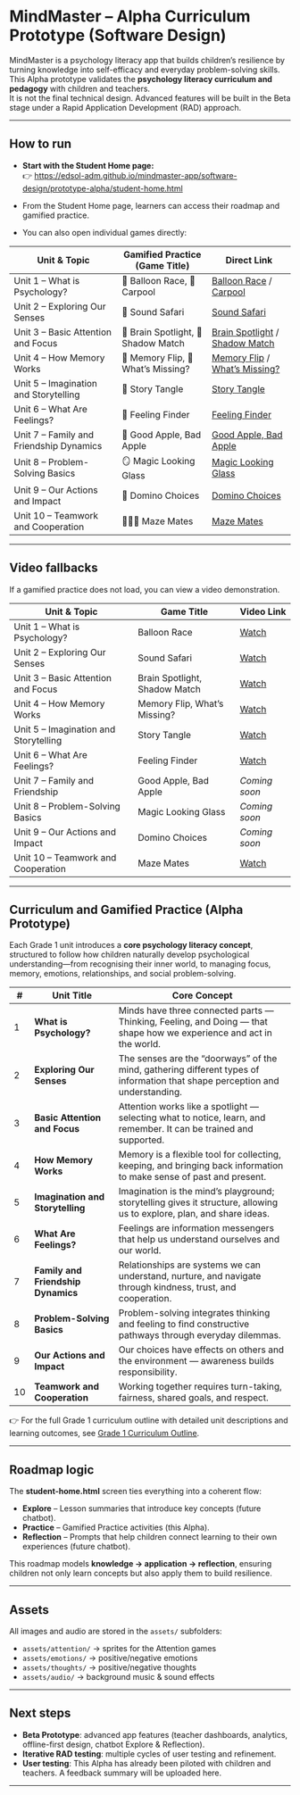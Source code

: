 # MindMaster – Alpha Curriculum Prototype (Software Design)

MindMaster is a psychology literacy app that builds children’s resilience by turning knowledge into self-efficacy and everyday problem-solving skills.  
This Alpha prototype validates the **psychology literacy curriculum and pedagogy** with children and teachers.  
It is not the final technical design. Advanced features will be built in the Beta stage under a Rapid Application Development (RAD) approach.

---

## How to run
- **Start with the Student Home page:**  
  👉 https://edsol-adm.github.io/mindmaster-app/software-design/prototype-alpha/student-home.html

- From the Student Home page, learners can access their roadmap and gamified practice.  
- You can also open individual games directly:

| Unit & Topic | Gamified Practice (Game Title) | Direct Link |
|--------------|-------------------------------|-------------|
| Unit 1 – What is Psychology? | 🏁 Balloon Race, 🚗 Carpool | [Balloon Race](https://edsol-adm.github.io/mindmaster-app/software-design/prototype-alpha/balloon-race.html) / [Carpool](https://edsol-adm.github.io/mindmaster-app/software-design/prototype-alpha/carpool.html) |
| Unit 2 – Exploring Our Senses | 🐘 Sound Safari | [Sound Safari](https://edsol-adm.github.io/mindmaster-app/software-design/prototype-alpha/senses.html) |
| Unit 3 – Basic Attention and Focus | 🔦 Brain Spotlight, 🧩 Shadow Match | [Brain Spotlight](https://edsol-adm.github.io/mindmaster-app/software-design/prototype-alpha/attention.html) / [Shadow Match](https://edsol-adm.github.io/mindmaster-app/software-design/prototype-alpha/attention2.html) |
| Unit 4 – How Memory Works | 🧠 Memory Flip, 👀 What’s Missing? | [Memory Flip](https://edsol-adm.github.io/mindmaster-app/software-design/prototype-alpha/memory.html) / [What’s Missing?](https://edsol-adm.github.io/mindmaster-app/software-design/prototype-alpha/memory2.html) |
| Unit 5 – Imagination and Storytelling | 🌈 Story Tangle | [Story Tangle](https://edsol-adm.github.io/mindmaster-app/software-design/prototype-alpha/storytime.html) |
| Unit 6 – What Are Feelings? | 🌿 Feeling Finder | [Feeling Finder](https://edsol-adm.github.io/mindmaster-app/software-design/prototype-alpha/emotions.html) |
| Unit 7 – Family and Friendship Dynamics | 🍎 Good Apple, Bad Apple | [Good Apple, Bad Apple](https://edsol-adm.github.io/mindmaster-app/software-design/prototype-alpha/good-apple-bad-apple.html) |
| Unit 8 – Problem-Solving Basics | 🪞 Magic Looking Glass | [Magic Looking Glass](https://edsol-adm.github.io/mindmaster-app/software-design/prototype-alpha/magic-looking-glass.html) |
| Unit 9 – Our Actions and Impact | 🧱 Domino Choices | [Domino Choices](https://edsol-adm.github.io/mindmaster-app/software-design/prototype-alpha/domino-choices.html) |
| Unit 10 – Teamwork and Cooperation | 🧑‍🤝‍🧑 Maze Mates | [Maze Mates](https://edsol-adm.github.io/mindmaster-app/software-design/prototype-alpha/teamwork.html) |

---

## Video fallbacks
If a gamified practice does not load, you can view a video demonstration.

| Unit & Topic | Game Title | Video Link |
|--------------|------------|------------|
| Unit 1 – What is Psychology? | Balloon Race | [Watch](https://github.com/edsol-adm/mindmaster-app/raw/refs/heads/main/software-design/prototype-alpha/videos_alpha/alpha_intro-to-psychology_carpool.mp4) |
| Unit 2 – Exploring Our Senses | Sound Safari | [Watch](https://github.com/edsol-adm/mindmaster-app/raw/refs/heads/main/software-design/prototype-alpha/videos_alpha/alpha_sensory-exploration_senses.mp4) |
| Unit 3 – Basic Attention and Focus | Brain Spotlight, Shadow Match | [Watch](https://github.com/edsol-adm/mindmaster-app/raw/refs/heads/main/software-design/prototype-alpha/videos_alpha/alpha_basics-of-attention-and-focus_attention.mp4) |
| Unit 4 – How Memory Works | Memory Flip, What’s Missing? | [Watch](https://github.com/edsol-adm/mindmaster-app/raw/refs/heads/main/software-design/prototype-alpha/videos_alpha/alpha_memory-basics_memory.mp4) |
| Unit 5 – Imagination and Storytelling | Story Tangle | [Watch](https://github.com/edsol-adm/mindmaster-app/raw/refs/heads/main/software-design/prototype-alpha/videos_alpha/alpha_story-sequencing_storytime.mp4) |
| Unit 6 – What Are Feelings? | Feeling Finder | [Watch](https://github.com/edsol-adm/mindmaster-app/raw/refs/heads/main/software-design/prototype-alpha/videos_alpha/alpha_understanding-emotions_emotions.mp4) |
| Unit 7 – Family and Friendship | Good Apple, Bad Apple | *Coming soon* |
| Unit 8 – Problem-Solving Basics | Magic Looking Glass | *Coming soon* |
| Unit 9 – Our Actions and Impact | Domino Choices | *Coming soon* |
| Unit 10 – Teamwork and Cooperation | Maze Mates | [Watch](https://github.com/edsol-adm/mindmaster-app/raw/refs/heads/main/software-design/prototype-alpha/videos_alpha/alpha_teamwork-cooperation_teamwork.mp4) |

---

## Curriculum and Gamified Practice (Alpha Prototype)

Each Grade 1 unit introduces a **core psychology literacy concept**, structured to follow how children naturally develop psychological understanding—from recognising their inner world, to managing focus, memory, emotions, relationships, and social problem-solving.

| # | Unit Title | Core Concept |
|---|------------|--------------|
| 1 | **What is Psychology?** | Minds have three connected parts — Thinking, Feeling, and Doing — that shape how we experience and act in the world. |
| 2 | **Exploring Our Senses** | The senses are the “doorways” of the mind, gathering different types of information that shape perception and understanding. |
| 3 | **Basic Attention and Focus** | Attention works like a spotlight — selecting what to notice, learn, and remember. It can be trained and supported. |
| 4 | **How Memory Works** | Memory is a flexible tool for collecting, keeping, and bringing back information to make sense of past and present. |
| 5 | **Imagination and Storytelling** | Imagination is the mind’s playground; storytelling gives it structure, allowing us to explore, plan, and share ideas. |
| 6 | **What Are Feelings?** | Feelings are information messengers that help us understand ourselves and our world. |
| 7 | **Family and Friendship Dynamics** | Relationships are systems we can understand, nurture, and navigate through kindness, trust, and cooperation. |
| 8 | **Problem-Solving Basics** | Problem-solving integrates thinking and feeling to find constructive pathways through everyday dilemmas. |
| 9 | **Our Actions and Impact** | Our choices have effects on others and the environment — awareness builds responsibility. |
| 10 | **Teamwork and Cooperation** | Working together requires turn-taking, fairness, shared goals, and respect. |

👉 For the full Grade 1 curriculum outline with detailed unit descriptions and learning outcomes, see [Grade 1 Curriculum Outline](https://github.com/edsol-adm/mindmaster-app/blob/main/content-design/grade-1/unit-description-and-learning-outcomes-grade1.md).

---

## Roadmap logic

The **student-home.html** screen ties everything into a coherent flow:

- **Explore** – Lesson summaries that introduce key concepts (future chatbot).  
- **Practice** – Gamified Practice activities (this Alpha).  
- **Reflection** – Prompts that help children connect learning to their own experiences (future chatbot).

This roadmap models **knowledge → application → reflection**, ensuring children not only learn concepts but also apply them to build resilience.

---

## Assets
All images and audio are stored in the `assets/` subfolders:
- `assets/attention/` → sprites for the Attention games  
- `assets/emotions/` → positive/negative emotions  
- `assets/thoughts/` → positive/negative thoughts  
- `assets/audio/` → background music & sound effects  

---

## Next steps
- **Beta Prototype**: advanced app features (teacher dashboards, analytics, offline-first design, chatbot Explore & Reflection).  
- **Iterative RAD testing**: multiple cycles of user testing and refinement.  
- **User testing**: This Alpha has already been piloted with children and teachers. A feedback summary will be uploaded here.

---
